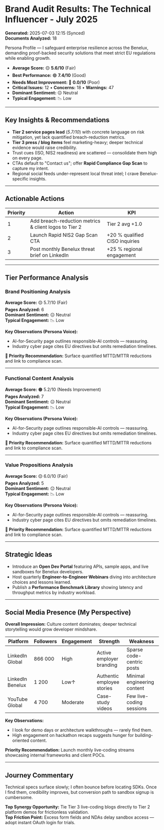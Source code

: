 # Brand Audit Results: The Technical Influencer - July 2025

**Generated:** 2025-07-03 12:15 (Synced)  
**Documents Analyzed:** 18

Persona Profile — I safeguard enterprise resilience across the Benelux, demanding proof-backed security solutions that meet strict EU regulations while enabling growth.

- **Average Score:** 🟡 **5.6/10** (Fair)
- **Best Performance:** 🟢 **7.4/10** (Good)
- **Needs Most Improvement:** 🔴 **0.0/10** (Poor)
- **Critical Issues:** 12 • **Concerns:** 18 • **Warnings:** 47
- **Dominant Sentiment:** 😐 Neutral
- **Typical Engagement:** 📉 Low

---

## Key Insights & Recommendations

- **Tier 2 service pages lead** (_5.7/10_) with concrete language on risk mitigation, yet lack quantified breach-reduction metrics.
- **Tier 3 press / blog items** feel marketing-heavy; deeper technical evidence would raise credibility.
- Trust cues (ISO, NIS2 readiness) are scattered — consolidate them high on every page.
- CTAs default to "Contact us"; offer **Rapid Compliance Gap Scan** to capture my intent.
- Regional social feeds under-represent local threat intel; I crave Benelux-specific insights.

---

## Actionable Actions

| Priority | Action                                                | KPI                            |
| -------- | ----------------------------------------------------- | ------------------------------ |
| 1        | Add breach-reduction metrics & client logos to Tier 2 | Tier 2 avg +1.0                |
| 2        | Launch Rapid NIS2 Gap Scan CTA                        | +20 % qualified CISO inquiries |
| 3        | Post monthly Benelux threat brief on LinkedIn         | +25 % regional engagement      |

---

## Tier Performance Analysis

### Brand Positioning Analysis

**Average Score:** 🟡 5.7/10 (Fair)  
**Pages Analyzed:** 6  
**Dominant Sentiment:** 😐 Neutral  
**Typical Engagement:** 📉 Low

**Key Observations (Persona Voice):**

- AI-for-Security page outlines responsible-AI controls — reassuring.
- Industry cyber page cites EU directives but omits remediation timelines.

**🎯 Priority Recommendation:** Surface quantified MTTD/MTTR reductions and link to compliance scan.

---

### Functional Content Analysis

**Average Score:** 🟠 5.2/10 (Needs Improvement)  
**Pages Analyzed:** 7  
**Dominant Sentiment:** 😐 Neutral  
**Typical Engagement:** 📉 Low

**Key Observations (Persona Voice):**

- AI-for-Security page outlines responsible-AI controls — reassuring.
- Industry cyber page cites EU directives but omits remediation timelines.

**🎯 Priority Recommendation:** Surface quantified MTTD/MTTR reductions and link to compliance scan.

---

### Value Propositions Analysis

**Average Score:** 🟡 6.0/10 (Fair)  
**Pages Analyzed:** 5  
**Dominant Sentiment:** 😐 Neutral  
**Typical Engagement:** 📉 Low

**Key Observations (Persona Voice):**

- AI-for-Security page outlines responsible-AI controls — reassuring.
- Industry cyber page cites EU directives but omits remediation timelines.

**🎯 Priority Recommendation:** Surface quantified MTTD/MTTR reductions and link to compliance scan.

---
## Strategic Ideas

- Introduce an **Open Dev Portal** featuring APIs, sample apps, and live sandboxes for Benelux developers.
- Host quarterly **Engineer-to-Engineer Webinars** diving into architecture choices and lessons learned.
- Publish a **Performance Benchmark Library** showing latency and throughput metrics by industry workload.

---

## Social Media Presence (My Perspective)

**Overall Impression:** Culture content dominates; deeper technical storytelling would grow developer mindshare.

| Platform         | Followers | Engagement | Strength                   | Weakness                    |
| ---------------- | --------- | ---------- | -------------------------- | --------------------------- |
| LinkedIn Global  | 866 000   | High       | Active employer branding   | Sparse code-centric posts   |
| LinkedIn Benelux | 1 200     | Low↑       | Authentic employee stories | Minimal engineering content |
| YouTube Global   | 4 700     | Moderate   | Case-study videos          | Few live-coding sessions    |

**Key Observations:**

- I look for demo days or architecture walkthroughs — rarely find them.
- High engagement on hackathon recaps suggests hunger for building-oriented content.

**Priority Recommendation:** Launch monthly live-coding streams showcasing internal frameworks and client POCs.

---

## Journey Commentary

Technical specs surface slowly; I often bounce before locating SDKs. Once I find them, credibility improves, but conversion path to sandbox signup is cumbersome.

**Top Synergy Opportunity:** Tie Tier 3 live-coding blogs directly to Tier 2 platform demos for frictionless validation.  
**Top Friction Point:** Excess form fields and NDAs delay sandbox access — adopt instant OAuth login for trials.
